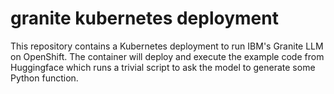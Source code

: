 # granite kubernetes deployment

This repository contains a Kubernetes deployment to run IBM's Granite LLM on OpenShift. The container will deploy and execute the example code from Huggingface which runs a trivial script to ask the model to generate some Python function.
